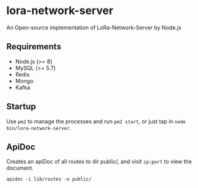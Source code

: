 # lora-network-server
An Open-source implementation of LoRa-Network-Server by Node.js

## Requirements

- Node.js (>= 8)
- MySQL (>= 5.7)
- Redis
- Mongo
- Kafka

## Startup

Use `pm2` to manage the processes and run `pm2 start`, or just tap in `node bin/lora-network-server`.

## ApiDoc

Creates an apiDoc of all routes to dir public/, and visit `ip:port` to view the document.

```
apidoc -i lib/routes -o public/
```

